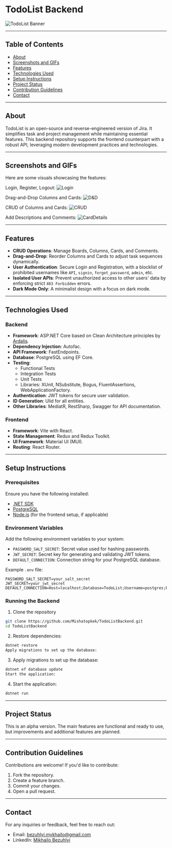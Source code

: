 # TodoList Backend

![TodoList Banner](https://github.com/user-attachments/assets/4ce11f9c-fba9-46f3-92d4-cebf38233f48)

---

## Table of Contents

- [About](#about)
- [Screenshots and GIFs](#screenshots-and-gifs)
- [Features](#features)
- [Technologies Used](#technologies-used)
- [Setup Instructions](#setup-instructions)
- [Project Status](#project-status)
- [Contribution Guidelines](#contribution-guidelines)
- [Contact](#contact)

---

## About

TodoList is an open-source and reverse-engineered version of Jira.
It simplifies task and project management while maintaining essential features.
This backend repository supports the frontend counterpart with a robust API,
leveraging modern development practices and technologies.

---

## Screenshots and GIFs
Here are some visuals showcasing the features:

Login, Register, Logout:
![Login](https://github.com/user-attachments/assets/ce903754-5d8c-413b-ae17-463643d3d8eb)

Drag-and-Drop Columns and Cards:
![D&D](https://github.com/user-attachments/assets/71e32267-ed51-4709-b568-b0f727503561)


CRUD of Columns and Cards:
![CRUD](https://github.com/user-attachments/assets/c3530c91-7c6f-419e-9632-6e7d91369a03)

Add Descriptions and Comments:
![CardDetails](https://github.com/user-attachments/assets/1a3d86ad-76c4-4c59-810e-4e061a56dcd8)

---

## Features

- **CRUD Operations**: Manage Boards, Columns, Cards, and Comments.
- **Drag-and-Drop**: Reorder Columns and Cards to adjust task sequences dynamically.
- **User Authentication**: Secure Login and Registration, with a blocklist of prohibited usernames like `API`, `signin`, `forgot_password`, `admin`, etc.
- **Isolated User APIs**: Prevent unauthorized access to other users' data by enforcing strict `403 Forbidden` errors.
- **Dark Mode Only**: A minimalist design with a focus on dark mode.

---

## Technologies Used

### Backend
- **Framework**: ASP.NET Core based on Clean Architecture principles by [Ardalis](https://github.com/ardalis/CleanArchitecture).
- **Dependency Injection**: Autofac.
- **API Framework**: FastEndpoints.
- **Database**: PostgreSQL using EF Core.
- **Testing**:
    - Functional Tests
    - Integration Tests
    - Unit Tests
    - Libraries: XUnit, NSubstitute, Bogus, FluentAssertions, WebApplicationFactory.
- **Authentication**: JWT tokens for secure user validation.
- **ID Generation**: Ulid for all entities.
- **Other Libraries**: MediatR, RestSharp, Swagger for API documentation.

### Frontend
- **Framework**: Vite with React.
- **State Management**: Redux and Redux Toolkit.
- **UI Framework**: Material UI (MUI).
- **Routing**: React Router.

---

## Setup Instructions

### Prerequisites
Ensure you have the following installed:
- [.NET SDK](https://dotnet.microsoft.com/download)
- [PostgreSQL](https://www.postgresql.org/download)
- [Node.js](https://nodejs.org/) (for the frontend setup, if applicable)

### Environment Variables
Add the following environment variables to your system:

- `PASSWORD_SALT_SECRET`: Secret value used for hashing passwords.
- `JWT_SECRET`: Secret key for generating and validating JWT tokens.
- `DEFAULT_CONNECTION`: Connection string for your PostgreSQL database.

Example `.env` file:
```env
PASSWORD_SALT_SECRET=your_salt_secret
JWT_SECRET=your_jwt_secret
DEFAULT_CONNECTION=Host=localhost;Database=TodoList;Username=postgres;Password=your_password
```

### Running the Backend

1. Clone the repository
```bash
git clone https://github.com/Mishatopkek/TodoListBackend.git
cd TodoListBackend
```

2. Restore dependencies:
```bash
dotnet restore
Apply migrations to set up the database:
```

3. Apply migrations to set up the database:
```bash
dotnet ef database update
Start the application:
```

4. Start the application:
```bash
dotnet run
```

---

## Project Status
This is an alpha version.
The main features are functional and ready to use, but improvements and additional features are planned.

---

## Contribution Guidelines
Contributions are welcome! If you'd like to contribute:

1. Fork the repository.
2. Create a feature branch.
3. Commit your changes.
4. Open a pull request.

---

## Contact
For any inquiries or feedback, feel free to reach out:

- Email: [bezuhlyi.mykhailo@gmail.com](mailto:bezuhlyi.mykhailo@gmail.com)
- LinkedIn: [Mikhailo Bezuhlyi](https://www.linkedin.com/in/mishatopkek/)
